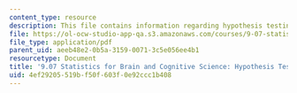 ```yaml
---
content_type: resource
description: This file contains information regarding hypothesis testing summary.
file: https://ol-ocw-studio-app-qa.s3.amazonaws.com/courses/9-07-statistics-for-brain-and-cognitive-science-fall-2016/4ef29205519bf50f603f0e92ccc1b408_MIT9_07F16_HypothesisTest.pdf
file_type: application/pdf
parent_uid: aeeb48e2-0b5a-3159-0071-3c5e056ee4b1
resourcetype: Document
title: '9.07 Statistics for Brain and Cognitive Science: Hypothesis Testing Summary'
uid: 4ef29205-519b-f50f-603f-0e92ccc1b408
---
```

